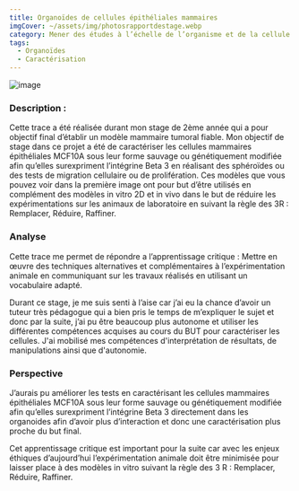 ```yaml
---
title: Organoïdes de cellules épithéliales mammaires
imgCover: ~/assets/img/photosrapportdestage.webp
category: Mener des études à l’échelle de l’organisme et de la cellule en biologie de la santé
tags:
  - Organoïdes
  - Caractérisation
---
```


![image](~/assets/img/photosrapportdestage.webp)

### Description :

Cette trace a été réalisée durant mon stage de 2ème année qui a pour objectif final d’établir un modèle mammaire tumoral fiable. Mon objectif de stage dans ce projet a été de caractériser les cellules mammaires épithéliales MCF10A sous leur forme sauvage ou génétiquement modifiée afin qu’elles surexpriment l’intégrine Beta 3 en réalisant des sphéroïdes ou des tests de migration cellulaire ou de prolifération. Ces modèles que vous pouvez voir dans la première image ont pour but d’être utilisés en complément des modèles in vitro 2D et in vivo dans le but de réduire les expérimentations sur les animaux de laboratoire en suivant la règle des 3R : Remplacer, Réduire, Raffiner.

### Analyse

Cette trace me permet de répondre a l’apprentissage critique : Mettre en œuvre des techniques alternatives et complémentaires à l’expérimentation animale en communiquant sur les travaux réalisés en utilisant un vocabulaire adapté.

Durant ce stage, je me suis senti à l’aise car j’ai eu la chance d’avoir un tuteur très pédagogue qui a bien pris le temps de m’expliquer le sujet et donc par la suite, j’ai pu être beaucoup plus autonome et utiliser les différentes compétences acquises au cours du BUT pour caractériser les cellules. J'ai mobilisé mes compétences d'interprétation de résultats, de manipulations ainsi que d'autonomie.

### Perspective

J’aurais pu améliorer les tests en caractérisant les cellules mammaires épithéliales MCF10A sous leur forme sauvage ou génétiquement modifiée afin qu’elles surexpriment l’intégrine Beta 3 directement dans les organoides afin d’avoir plus d’interaction et donc une caractérisation plus proche du but final.

Cet apprentissage critique est important pour la suite car avec les enjeux éthiques d’aujourd’hui l’expérimentation animale doit être minimisée pour laisser place à des modèles in vitro suivant la règle des 3 R : Remplacer, Réduire, Raffiner.

